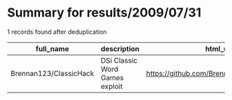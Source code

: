 
# Summary for results/2009/07/31
    
1 records found after deduplication

| full_name | description | html_url | matched_list | matched_count | pushed_at | size | stargazers_count | language | forks_count |
|------------------------|--------------------------------|-------------------------------------------|----------------|-----------------|---------------------------|--------|--------------------|------------|---------------|
| Brennan123/ClassicHack | DSi Classic Word Games exploit | https://github.com/Brennan123/ClassicHack | ['exploit'] | 1 | 2009-07-31 23:42:46+00:00 | 88 | 0 | C | 1 |
